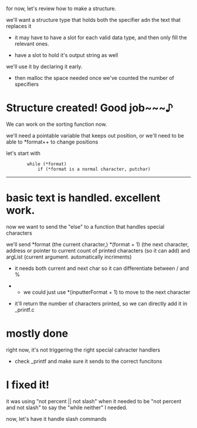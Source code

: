 for now, let's review how to make a structure.

we'll want a structure type that holds both the specifier adn the text that replaces it

- it may have to have a slot for each valid data type, and then only fill the relevant ones.

- have a slot to hold it's output string as well

we'll use it by declaring it early.

- then malloc the space needed once we've counted the number of specifiers


# Structure created! Good job~~~♪

We can work on the sorting function now.

we'll need a pointable variable that keeps out position, or we'll need to be able to *format++ to change positions

let's start with 

			while (*format)
				if (*format is a normal character, putchar)


---


# basic text is handled. excellent work.

now we want to send the "else" to a function that handles special characters

we'll send *format (the current character,) *(format + 1) (the next character, address or pointer to current count of printed characters (so it can add) and argList (current argument. automatically incriments)

- it needs both current and next char so it can differentiate between / and %

- - we could just use *(inputterFormat + 1) to move to the next character

- it'll return the number of characters printed, so we can directly add it in _printf.c

# mostly done

right now, it's not triggering the right special cahracter handlers

- check _printf and make sure it sends to the correct funcitons

# I fixed it!

it was using "not percent || not slash" when it needed to be "not percent and not slash" to say the "while neither" I needed.

now, let's have it handle slash commands


